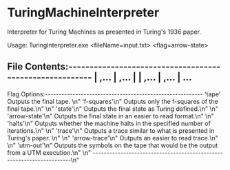 # TuringMachineInterpreter
Interpreter for Turing Machines as presented in Turing's 1936 paper.

Usage:
TuringInterpreter.exe <fileName=input.txt> <flag=arrow-state>

File Contents:--------------------------------------------------------
<number of iterations>
<initial tape>
<starting head position>
<starting m-config>
<m-config label> | <symbol>,... | <action>,... | <target m-config>
<m-config label> | <symbol>,... | <action>,... | <target m-config>
...
----------------------------------------------------------------------

Flag Options:---------------------------------------------------------
'tape'
Outputs the final tape.
\n"
'f-squares'\n"
Outputs only the f-squares of the final tape.\n"
\n"
'state'\n"
Outputs the final state as Turing defined.\n"
\n"
'arrow-state'\n"
Outputs the final state in an easier to read format.\n"
\n"
'halts'\n"
Outputs whether the machine halts in the specified number of iterations.\n"
\n"
'trace'\n"
Outputs a trace similar to what is presented in Turing's paper. \n"
\n"
'arrow-trace'\n"
Outputs an easier to read trace.\n"
\n"
'utm-out'\n"
Outputs the symbols on the tape that would be the output from a UTM execution.\n"
\n"
----------------------------------------------------------------------\n"
